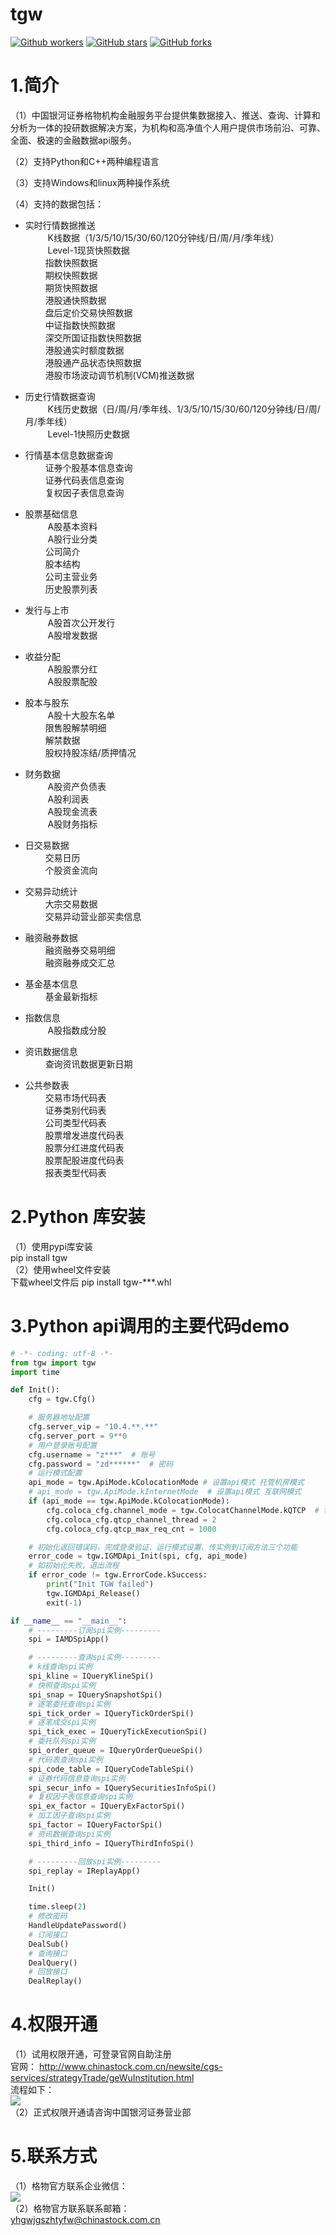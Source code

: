# tgw<br>
[![Github workers](https://img.shields.io/github/watchers/tgw2023/tgw.svg?style=social&label=Watchers&)](https://github.com/tgw2023/tgw/watchers)
[![GitHub stars](https://img.shields.io/github/stars/tgw2023/tgw.svg?style=social&label=Star&)](https://github.com/tgw2023/tgw/stargazers)
[![GitHub forks](https://img.shields.io/github/forks/tgw2023/tgw.svg?style=social&label=Fork&)](https://github.com/tgw2023/tgw/fork)

# 1.简介
（1）中国银河证券格物机构金融服务平台提供集数据接入、推送、查询、计算和分析为一体的投研数据解决方案，为机构和高净值个人用户提供市场前沿、可靠、全面、极速的金融数据api服务。 	<br/>

（2）支持Python和C++两种编程语言 	<br/>

（3）支持Windows和linux两种操作系统 	<br/>

（4）支持的数据包括： 	<br/>
*   实时行情数据推送<br>
$\qquad$ K线数据（1/3/5/10/15/30/60/120分钟线/日/周/月/季年线）<br> 
$\qquad$ Level-1现货快照数据<br> 
$\qquad$指数快照数据<br> 
$\qquad$期权快照数据<br> 
$\qquad$期货快照数据<br> 
$\qquad$港股通快照数据<br> 
$\qquad$盘后定价交易快照数据<br> 
$\qquad$中证指数快照数据<br> 
$\qquad$深交所国证指数快照数据<br> 
$\qquad$港股通实时额度数据<br> 
$\qquad$港股通产品状态快照数据<br> 
$\qquad$港股市场波动调节机制(VCM)推送数据<br> 



*   历史行情数据查询<br>
$\qquad$ K线历史数据（日/周/月/季年线、1/3/5/10/15/30/60/120分钟线/日/周/月/季年线）<br> 
$\qquad$ Level-1快照历史数据<br> 

*   行情基本信息数据查询<br>
$\qquad$证券个股基本信息查询<br> 
$\qquad$证券代码表信息查询<br> 
$\qquad$复权因子表信息查询<br> 



*   股票基础信息<br>
$\qquad$ A股基本资料<br>
$\qquad$ A股行业分类<br>
$\qquad$公司简介<br>
$\qquad$股本结构<br>
$\qquad$公司主营业务<br>
$\qquad$历史股票列表<br>
*   发行与上市<br>
$\qquad$ A股首次公开发行<br>
$\qquad$ A股增发数据<br>
*   收益分配<br>
$\qquad$ A股股票分红<br>
$\qquad$ A股股票配股 <br>
*   股本与股东<br>
$\qquad$ A股十大股东名单<br>
$\qquad$限售股解禁明细 <br>
$\qquad$解禁数据 <br>
$\qquad$股权持股冻结/质押情况<br>
*   财务数据<br>
$\qquad$ A股资产负债表<br>
$\qquad$ A股利润表 <br>
$\qquad$ A股现金流表<br>
$\qquad$ A股财务指标<br>
*   日交易数据<br>
$\qquad$交易日历 <br>
$\qquad$个股资金流向<br>
*   交易异动统计<br>
$\qquad$大宗交易数据 <br>
$\qquad$交易异动营业部买卖信息 <br>
*   融资融券数据<br>
$\qquad$融资融券交易明细<br>
$\qquad$融资融券成交汇总 <br>
*   基金基本信息<br>
$\qquad$基金最新指标<br>
*   指数信息<br>
$\qquad$ A股指数成分股 <br>
*   资讯数据信息<br>
$\qquad$查询资讯数据更新日期<br>

*   公共参数表<br>
$\qquad$交易市场代码表<br>
$\qquad$证券类别代码表<br>
$\qquad$公司类型代码表<br>
$\qquad$股票增发进度代码表<br>
$\qquad$股票分红进度代码表<br>
$\qquad$股票配股进度代码表<br>
$\qquad$报表类型代码表<br>

# 2.Python 库安装
（1）使用pypi库安装<br> 
    pip install tgw<br> 
（2）使用wheel文件安装<br> 
    下载wheel文件后 pip install tgw-***.whl <br> 
 
# 3.Python api调用的主要代码demo
```python
# -*- coding: utf-8 -*-
from tgw import tgw
import time

def Init():
    cfg = tgw.Cfg()

    # 服务器地址配置
    cfg.server_vip = "10.4.**.**"
    cfg.server_port = 9**0
    # 用户登录账号配置
    cfg.username = "z***"  # 账号
    cfg.password = "zd******"  # 密码
    # 运行模式配置
    api_mode = tgw.ApiMode.kColocationMode # 设置api模式 托管机房模式
    # api_mode = tgw.ApiMode.kInternetMode  # 设置api模式 互联网模式
    if (api_mode == tgw.ApiMode.kColocationMode):
        cfg.coloca_cfg.channel_mode = tgw.ColocatChannelMode.kQTCP  # tcp查询模式
        cfg.coloca_cfg.qtcp_channel_thread = 2
        cfg.coloca_cfg.qtcp_max_req_cnt = 1000

    # 初始化返回错误码，完成登录验证、运行模式设置、传实例到订阅方法三个功能
    error_code = tgw.IGMDApi_Init(spi, cfg, api_mode)
    # 如初始化失败，退出流程
    if error_code != tgw.ErrorCode.kSuccess:
        print("Init TGW failed")
        tgw.IGMDApi_Release()
        exit(-1)

if __name__ == "__main__":
    # ---------订阅spi实例---------
    spi = IAMDSpiApp()

    # ---------查询spi实例---------
    # k线查询spi实例
    spi_kline = IQueryKlineSpi()
    # 快照查询spi实例
    spi_snap = IQuerySnapshotSpi()
    # 逐笔委托查询spi实例
    spi_tick_order = IQueryTickOrderSpi()
    # 逐笔成交spi实例
    spi_tick_exec = IQueryTickExecutionSpi()
    # 委托队列spi实例
    spi_order_queue = IQueryOrderQueueSpi()
    # 代码表查询spi实例
    spi_code_table = IQueryCodeTableSpi()
    # 证券代码信息查询spi实例
    spi_secur_info = IQuerySecuritiesInfoSpi()
    # 复权因子表信息查询spi实例
    spi_ex_factor = IQueryExFactorSpi()
    # 加工因子查询spi实例
    spi_factor = IQueryFactorSpi()
    # 资讯数据查询spi实例
    spi_third_info = IQueryThirdInfoSpi()

    # ---------回放spi实例---------
    spi_replay = IReplayApp()

    Init()

    time.sleep(2)
    # 修改密码
    HandleUpdatePassword()
    # 订阅接口
    DealSub()
    # 查询接口
    DealQuery()
    # 回放接口
    DealReplay()
```
# 4.权限开通
（1）试用权限开通，可登录官网自助注册<br/>
   官网： http://www.chinastock.com.cn/newsite/cgs-services/strategyTrade/geWuInstitution.html <br/>
   流程如下：<br/>
                       ![](https://github.com/tgw2023/tgw/blob/main/picture/%E8%AF%95%E7%94%A8%E8%B4%A6%E6%88%B7%E5%BC%80%E9%80%9A%E6%B5%81%E7%A8%8B%20.jpg) <br> 
（2）正式权限开通请咨询中国银河证券营业部<br/>
# 5.联系方式
（1）格物官方联系企业微信：<br/>
             ![](https://github.com/tgw2023/tgw/blob/main/picture/%E4%BC%81%E4%B8%9A%E5%BE%AE%E4%BF%A1%E6%B4%BB%E7%A0%81.png) <br> 
（2）格物官方联系联系邮箱：<br/>
     yhgwjgszhtyfw@chinastock.com.cn<br/>
